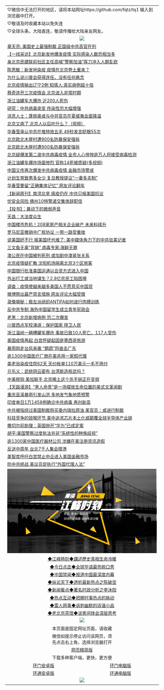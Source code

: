  <table>
 
<tr>
<td colspan="2" align=left>
♡微信中无法打开的地区，请将本站网址https://github.com/fqtz/tq1 输入到浏览器中打开。 
 </td>
</tr>
 <tr>
 <td colspan="2" align=left>
♡敬请及时收藏本站以免失连
 </td>
   <tr>
<td colspan="2" align=left>
♡全球头条，大陆直连，敬请传播给大陆亲友网友。
 </td>
</tr>


<tr>
    <td colspan="2" align=center><img src="https://cdn.jsdelivr.net/gh/gyoupiodf/im1/%E7%BD%91%E9%97%A8%E6%96%B0%E9%97%BB1.jpg"></td>
 </tr>

<tr><td colspan="2" align="left"><a href="https://qeb.xfthy.casa/?name=c1184560&key=xcyufvbtjvhwwrpc&from=gy2">章天亮: 美国史上最强制裁 正国级中共高官在列</a></td></tr>
<tr><td colspan="2" align="left"><a href="https://qeb.xfthy.casa/?name=c1184526&key=xcyufvbtjvhwwrpc&from=gy2">【一线采访】北京新发地爆发疫情  实际感染人数恐相当多</a></td></tr>
<tr><td colspan="2" align="left"><a href="https://qeb.xfthy.casa/?name=c1184541&key=xcyufvbtjvhwwrpc&from=gy2">亲北京民建联前社区主任高喊“警察加油”挥刀冲入人群乱砍</a></td></tr>
<tr><td colspan="2" align="left"><a href="https://qeb.xfthy.casa/?name=c1184506&key=xcyufvbtjvhwwrpc&from=gy2">陈思敏：新发地染疫 疫情在北京卷土重来？</a></td></tr>
<tr><td colspan="2" align="left"><a href="https://qeb.xfthy.casa/?name=c1184547&key=xcyufvbtjvhwwrpc&from=gy2">为什么说川普会获得连任，没有任何悬念</a></td></tr>
<tr><td colspan="2" align="left"><a href="https://qeb.xfthy.casa/?name=c1184562&key=xcyufvbtjvhwwrpc&from=gy2">北京疫情输出辽宁2例 知情人:真实病例超十倍</a></td></tr>
<tr><td colspan="2" align="left"><a href="https://qeb.xfthy.casa/?name=c1184546&key=xcyufvbtjvhwwrpc&from=gy2">蔡奇连开三次疫情会 北京进入非常时期</a></td></tr>
<tr><td colspan="2" align="left"><a href="https://qeb.xfthy.casa/?name=c1184561&key=xcyufvbtjvhwwrpc&from=gy2">浙江油罐车大爆炸 近200人死伤</a></td></tr>
<tr><td colspan="2" align="left"><a href="https://qeb.xfthy.casa/?name=c1184537&key=xcyufvbtjvhwwrpc&from=gy2">研究：中共病毒突变 传染性恐大幅增强</a></td></tr>
<tr><td colspan="2" align="left"><a href="https://qeb.xfthy.casa/?name=c1184553&key=xcyufvbtjvhwwrpc&from=gy2">消息人士：蓬佩奥或与中共官员在夏威夷会面降温</a></td></tr>
<tr><td colspan="2" align="left"><a href="https://qeb.xfthy.casa/?name=c1184573&key=xcyufvbtjvhwwrpc&from=gy2">北京又病了  北京人以后吃什么？（视频）</a></td></tr>
<tr><td colspan="2" align="left"><a href="https://qeb.xfthy.casa/?name=c1184575&key=xcyufvbtjvhwwrpc&from=gy2">华春莹承认中共在推特放五毛 49秒发言眨眼55次</a></td></tr>
<tr><td colspan="2" align="left"><a href="https://qeb.xfthy.casa/?name=c1184510&key=xcyufvbtjvhwwrpc&from=gy2">北京欧北木屋村遭900名防暴保安强拆</a></td></tr>
<tr><td colspan="2" align="left"><a href="https://qeb.xfthy.casa/?name=c1184556&key=xcyufvbtjvhwwrpc&from=gy2">北京欧北木屋村遭900名防暴保安强拆</a></td></tr>
<tr><td colspan="2" align="left"><a href="https://qeb.xfthy.casa/?name=c1184543&key=xcyufvbtjvhwwrpc&from=gy2">北京疑爆发第二波中共病毒疫情 全市人心惶惶逾万人将接受病毒检测</a></td></tr>
<tr><td colspan="2" align="left"><a href="https://qeb.xfthy.casa/?name=c1184565&key=xcyufvbtjvhwwrpc&from=gy2">浙江油罐车爆炸场面惨烈 官称14死被质疑(多视频)</a></td></tr>
<tr><td colspan="2" align="left"><a href="https://qeb.xfthy.casa/?name=c1184550&key=xcyufvbtjvhwwrpc&from=gy2">中国又传再次爆发中共病毒疫情 金融市场警戒</a></td></tr>
<tr><td colspan="2" align="left"><a href="https://qeb.xfthy.casa/?name=c1184521&key=xcyufvbtjvhwwrpc&from=gy2">计划生育致男多女少 复旦教授提议“一妻多夫制”</a></td></tr>
<tr><td colspan="2" align="left"><a href="https://qeb.xfthy.casa/?name=c1184520&key=xcyufvbtjvhwwrpc&from=gy2">华春莹要留“正确集体记忆” 网友评论翻车</a></td></tr>
<tr><td colspan="2" align="left"><a href="https://qeb.xfthy.casa/?name=c1184559&key=xcyufvbtjvhwwrpc&from=gy2">【新闻周刊】南涝北旱 瘟疫仍在 中共只报美国抗议</a></td></tr>
<tr><td colspan="2" align="left"><a href="https://qeb.xfthy.casa/?name=c1184557&key=xcyufvbtjvhwwrpc&from=gy2">忧安全风险 佛州10特警递交集体辞职信</a></td></tr>
<tr><td colspan="2" align="left"><a href="https://qeb.xfthy.casa/?name=c1184574&key=xcyufvbtjvhwwrpc&from=gy2">【投书】：暴动下的微弱声音</a></td></tr>
<tr><td colspan="2" align="left"><a href="https://qeb.xfthy.casa/?name=c1184548&key=xcyufvbtjvhwwrpc&from=gy2">天昌：大法度众生</a></td></tr>
<tr><td colspan="2" align="left"><a href="https://qeb.xfthy.casa/?name=c1184523&key=xcyufvbtjvhwwrpc&from=gy2">中国楼市危机！208家房产相关企业破产 未来料续升</a></td></tr>
<tr><td colspan="2" align="left"><a href="https://qeb.xfthy.casa/?name=c1184542&key=xcyufvbtjvhwwrpc&from=gy2">罗马尼亚撤销中广核协议 一带一路受重挫</a></td></tr>
<tr><td colspan="2" align="left"><a href="https://qeb.xfthy.casa/?name=c1184524&key=xcyufvbtjvhwwrpc&from=gy2">说美国好不行 报美国坏也难了: 美中媒体角力下的中共驻美记者</a></td></tr>
<tr><td colspan="2" align="left"><a href="https://qeb.xfthy.casa/?name=c1184538&key=xcyufvbtjvhwwrpc&from=gy2">三文鱼无辜“背锅” 病毒专家:海鲜无罪</a></td></tr>
<tr><td colspan="2" align="left"><a href="https://qeb.xfthy.casa/?name=c1184532&key=xcyufvbtjvhwwrpc&from=gy2">澳公民在中国被判死刑 或加剧中澳紧张关系</a></td></tr>
<tr><td colspan="2" align="left"><a href="https://qeb.xfthy.casa/?name=c1184563&key=xcyufvbtjvhwwrpc&from=gy2">北京疫情疑扩散 沈阳机场隔离北京3个区旅客</a></td></tr>
<tr><td colspan="2" align="left"><a href="https://qeb.xfthy.casa/?name=c1184530&key=xcyufvbtjvhwwrpc&from=gy2">中国银行批准美国运通以合资方式进入中国</a></td></tr>
<tr><td colspan="2" align="left"><a href="https://qeb.xfthy.casa/?name=c1184554&key=xcyufvbtjvhwwrpc&from=gy2">外出打工或当地谋生？2.9亿农民工陷困境</a></td></tr>
<tr><td colspan="2" align="left"><a href="https://qeb.xfthy.casa/?name=c1184555&key=xcyufvbtjvhwwrpc&from=gy2">调查：疫情使越来越多美国人不愿意买中国货</a></td></tr>
<tr><td colspan="2" align="left"><a href="https://qeb.xfthy.casa/?name=c1184564&key=xcyufvbtjvhwwrpc&from=gy2">微博祭出最严禁言措施 网友评论大幅受限</a></td></tr>
<tr><td colspan="2" align="left"><a href="https://qeb.xfthy.casa/?name=c1184552&key=xcyufvbtjvhwwrpc&from=gy2">录像揭秘：极左派组织ANTIFA如何进行肉搏训练</a></td></tr>
<tr><td colspan="2" align="left"><a href="https://qeb.xfthy.casa/?name=c1184517&key=xcyufvbtjvhwwrpc&from=gy2">反中共专制 海外中国留学生成立青年宪政会</a></td></tr>
<tr><td colspan="2" align="left"><a href="https://qeb.xfthy.casa/?name=c1184567&key=xcyufvbtjvhwwrpc&from=gy2">老黑：北京新增病例 恐二次爆发</a></td></tr>
<tr><td colspan="2" align="left"><a href="https://qeb.xfthy.casa/?name=c1184551&key=xcyufvbtjvhwwrpc&from=gy2">川普西点军校演讲：保护国家 捍卫人民</a></td></tr>
<tr><td colspan="2" align="left"><a href="https://qeb.xfthy.casa/?name=c1184533&key=xcyufvbtjvhwwrpc&from=gy2">浙江温岭一辆槽罐车爆炸 事故已致10人死亡、117人受伤</a></td></tr>
<tr><td colspan="2" align="left"><a href="https://qeb.xfthy.casa/?name=c1184568&key=xcyufvbtjvhwwrpc&from=gy2">美国疫情再起 白宫怀疑起因是墨西哥旅游</a></td></tr>
<tr><td colspan="2" align="left"><a href="https://qeb.xfthy.casa/?name=c1184572&key=xcyufvbtjvhwwrpc&from=gy2">暴雨刚走台风来袭 “鹦鹉”将直击广东</a></td></tr>
<tr><td colspan="2" align="left"><a href="https://qeb.xfthy.casa/?name=c1184536&key=xcyufvbtjvhwwrpc&from=gy2">逾1300中国医疗厂商在美共用一家假代理</a></td></tr>
<tr><td colspan="2" align="left"><a href="https://qeb.xfthy.casa/?name=c1184512&key=xcyufvbtjvhwwrpc&from=gy2">美老翁染疫住院62天 天价帐单110万美元一毛不用付</a></td></tr>
<tr><td colspan="2" align="left"><a href="https://qeb.xfthy.casa/?name=c1184519&key=xcyufvbtjvhwwrpc&from=gy2">亓乐义：武统阴云密布 台湾能造核武吗？</a></td></tr>
<tr><td colspan="2" align="left"><a href="https://qeb.xfthy.casa/?name=c1184540&key=xcyufvbtjvhwwrpc&from=gy2">中美脱钩 美加联手 北京稀土这个杀手锏正在变弱</a></td></tr>
<tr><td colspan="2" align="left"><a href="https://qeb.xfthy.casa/?name=c1184566&key=xcyufvbtjvhwwrpc&from=gy2">【天路漫游】“黑人命贵”是一场摆放生命位置的美式文革闹剧</a></td></tr>
<tr><td colspan="2" align="left"><a href="https://qeb.xfthy.casa/?name=c1184518&key=xcyufvbtjvhwwrpc&from=gy2">重庆巫溪暴雨引发山洪 多地发气象地质预警</a></td></tr>
<tr><td colspan="2" align="left"><a href="https://qeb.xfthy.casa/?name=c1184513&key=xcyufvbtjvhwwrpc&from=gy2">印度单日1万1458例确诊中共病毒 再创新高</a></td></tr>
<tr><td colspan="2" align="left"><a href="https://qeb.xfthy.casa/?name=c1184539&key=xcyufvbtjvhwwrpc&from=gy2">中共被指绕过美国制裁购买委内瑞拉原油 美官员：或进行制裁</a></td></tr>
<tr><td colspan="2" align="left"><a href="https://qeb.xfthy.casa/?name=c1184528&key=xcyufvbtjvhwwrpc&from=gy2">科技竞争的锁喉环节 美中追求芯片本土化或颠覆全球半导体产业链</a></td></tr>
<tr><td colspan="2" align="left"><a href="https://qeb.xfthy.casa/?name=c1184531&key=xcyufvbtjvhwwrpc&from=gy2">撒切尔前助理：英国抛开“华为”已成定案</a></td></tr>
<tr><td colspan="2" align="left"><a href="https://qeb.xfthy.casa/?name=c1184527&key=xcyufvbtjvhwwrpc&from=gy2">胡平:美国警察过度执法并非“系统性的种族歧视”</a></td></tr>
<tr><td colspan="2" align="left"><a href="https://qeb.xfthy.casa/?name=c1184544&key=xcyufvbtjvhwwrpc&from=gy2">逾1300家中国医疗器材公司 涉嫌在美注册资讯造假</a></td></tr>
<tr><td colspan="2" align="left"><a href="https://qeb.xfthy.casa/?name=c1184525&key=xcyufvbtjvhwwrpc&from=gy2">反送中周年 台北7千人集会撑港</a></td></tr>
<tr><td colspan="2" align="left"><a href="https://qeb.xfthy.casa/?name=c1184529&key=xcyufvbtjvhwwrpc&from=gy2">美智库呼吁白宫禁止中企进入美国金融市场</a></td></tr>
<tr><td colspan="2" align="left"><a href="https://qeb.xfthy.casa/?name=c1184516&key=xcyufvbtjvhwwrpc&from=gy2">防中共统战 美议员促执行“外国代理人法”</a></td></tr>

 <tr>
   <td colspan="2" align=center><img src="https://github.com/gyoupiodf/im1/blob/master/jf-1.jpg"></td>
  </tr>
   <tr>
   <td colspan="2" align=center> 
<a href="https://xdihm.casa/oo.aspx?name=c922850&key=sdxhftoyfkhpuaxy&from=gy2&tag=9877">◆江峰時刻◆講述歷史真相生命冷暖</a><br/>
    </td>
  </tr>
   <tr>
   <td colspan="2" align=center> 
<a href="https://xdihm.casa/oo.aspx?name=c816850&key=sdxhftoyfkhpuaxy&from=gy2&tag=9877">◆今日点击◆全球华语最热脱口秀</a><br/>
    </td>
  </tr>
  <tr>
  <td colspan="2" align=center>
<a href="https://xdihm.casa/oo.aspx?name=c816860&key=sdxhftoyfkhpuaxy&from=gy2&tag=99733110">◆中国禁闻◆报道中国最深度内幕</a><br/>
   </tr>
  <tr>
     <td colspan="2" align=center>
<a href="https://xdihm.casa/oo.aspx?name=c816855&key=sdxhftoyfkhpuaxy&from=gy2&tag=997110">◆纵论天下◆透析最新热点之陈破空</a><br/>
   </tr>
   <tr>
      <td colspan="2" align=center>
<a href="https://xdihm.casa/oo.aspx?name=c838308&key=sdxhftoyfkhpuaxy&from=gy2&tag=9973110">◆新闻看点◆著名时政分析之李沐阳</a><br/>
   </tr>
   <tr>
     <td colspan="2" align=center>
<a href="https://xdihm.casa/oo.aspx?name=c816852&key=sdxhftoyfkhpuaxy&from=gy2&tag=9733110">◆热点互动◆把握时事热点的脉动</a><br/>
   </tr>
   <tr>
      <td colspan="2" align=center>
<a href="https://xdihm.casa/oo.aspx?name=c816694&key=sdxhftoyfkhpuaxy&from=gy2&tag=93310">◆雷人网事◆讽刺幽默的诙谐小品</a><br/>
   </tr>
   <tr>
    <td colspan="2" align=center>
<a href="https://xdihm.casa/oo.aspx?name=c816650&key=sdxhftoyfkhpuaxy&from=gy2&tag=9973110">◆老北京茶馆◆谈笑间体会深层思考</a><br/>
   </tr>

  <tr>
    <td colspan="2" align="center"><img src="https://cdn.jsdelivr.net/gh/opipe/up/oGate65.jpg"/></td>
  </tr>
  <tr>
    <td colspan="2" align="center">本页面是固定网址页面，请收藏</td>
  <tr>
  <tr>
    <td colspan="2" align="center">微信如提示停止访问该网页，须<br/>先点击右上角，选择浏览器打开</td>
  <tr>
  <tr>
    <td colspan="2" align="center"><a href="https://gitcdn.xyz/cdn/otiny/up/master/show004.htm">网页精简版</a></td>
  </tr>
  <tr>
    <td colspan="2" align="center">下载多种客户端，更快，更方便</td>
  <tr>
  <tr>
    <td align="center"><a href="https://cdn.jsdelivr.net/gh/opipe/up/oGatea.apk">环门安卓版</a></td>
    <td align="center"><a href="https://cdn.jsdelivr.net/gh/opipe/up/oGate.zip">环门电脑版</a></td>
  </tr>
  <tr>
    <td align="center"><a href="https://cdn.jsdelivr.net/gh/opipe/up/oPipe.apk">环通安卓版</a></td>
    <td align="center"><a href="https://raw.githubusercontent.com/opipe/up/master/oPipe.zip">环通电脑版</a></td>
  </tr>
  <tr>
    <td colspan="2" align="center"><img src="https://cdn.jsdelivr.net/gh/opipe/up/oGate640.jpg"/></td>
  </tr>
</table>
